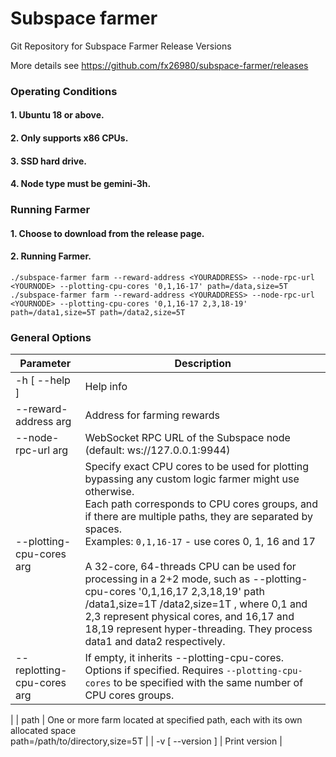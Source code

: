 # Subspace farmer


Git Repository for Subspace Farmer Release Versions

More details see https://github.com/fx26980/subspace-farmer/releases

### Operating Conditions
#### 1. Ubuntu 18 or above.
#### 2. Only supports x86 CPUs.
#### 3. SSD hard drive.
#### 4. Node type must be gemini-3h.

### Running Farmer
#### 1. Choose to download from the release page.
#### 2. Running Farmer.
   `./subspace-farmer farm --reward-address <YOURADDRESS> --node-rpc-url <YOURNODE> --plotting-cpu-cores '0,1,16-17' path=/data,size=5T`
   <br/>
   `./subspace-farmer farm --reward-address <YOURADDRESS> --node-rpc-url <YOURNODE> --plotting-cpu-cores '0,1,16-17 2,3,18-19' path=/data1,size=5T path=/data2,size=5T`

### General Options

 Parameter | Description                                                                                                                                                                                                                                                                                                                                                                                                                                                                                                                                                                              
|-------|------------------------------------------------------------------------------------------------------------------------------------------------------------------------------------------------------------------------------------------------------------------------------------------------------------------------------------------------------------------------------------------------------------------------------------------------------------------------------------------------------------------------------------------------------------------------------------------|
| -h [ --help ] | Help info                                                                                                                                                                                                                                                                                                                                                                                                                                                                                                                                                                                |
| --reward-address arg | Address for farming rewards                                                                                                                                                                                                                                                                                                                                                                                                                                                                                                                                                              |
| --node-rpc-url arg | WebSocket RPC URL of the Subspace node (default: ws://127.0.0.1:9944)                                                                                                                                                                                                                                                                                                                                                                                                                                                                                                                    |
| --plotting-cpu-cores arg  | Specify exact CPU cores to be used for plotting bypassing any custom logic farmer might use otherwise.<br/> Each path corresponds to CPU cores groups, and if there are multiple paths, they are separated by spaces.<br/>Examples: `0,1,16-17` - use cores 0, 1, 16 and 17<br/><br/>A 32-core, 64-threads CPU can be used for  processing in a 2+2 mode, such as  --plotting-cpu-cores '0,1,16,17 2,3,18,19' path /data1,size=1T /data2,size=1T , where 0,1 and 2,3 represent physical cores, and 16,17 and 18,19 represent hyper-threading. They process data1 and data2 respectively. |
| --replotting-cpu-cores arg  | If empty, it inherits --plotting-cpu-cores.<br/> Options if specified. Requires `--plotting-cpu-cores` to be specified with the same number of CPU cores groups.                                                                                                                                                                                                                                                                                                                                                                                                                         
|
| path  | One or more farm located at specified path, each with its own allocated space <br/> path=/path/to/directory,size=5T                                                                                                                                                                                                                                                                                                                                                                                                                                                                      |
| -v [ --version ] | Print version                                                                                                                                                                                                                                                                                                                                                                                                                                                                                                                                                                            |